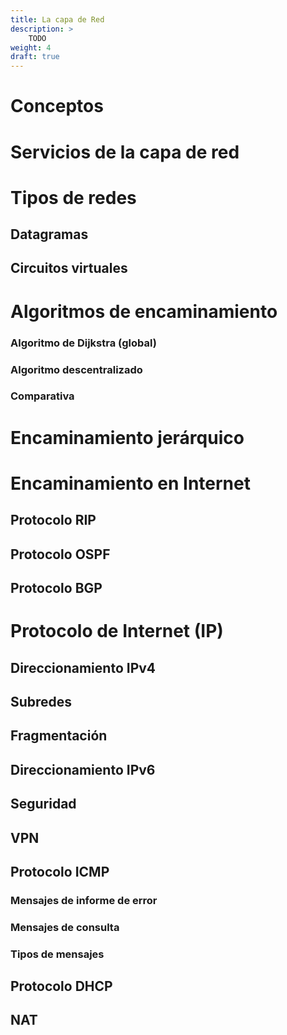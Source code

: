 ```yaml
---
title: La capa de Red
description: >
    TODO
weight: 4
draft: true
---
```


# Conceptos
# Servicios de la capa de red

# Tipos de redes
## Datagramas
## Circuitos virtuales

# Algoritmos de encaminamiento
### Algoritmo de Dijkstra (global)
### Algoritmo descentralizado
### Comparativa

# Encaminamiento jerárquico
# Encaminamiento en Internet
## Protocolo RIP
## Protocolo OSPF
## Protocolo BGP

# Protocolo de Internet (IP)
## Direccionamiento IPv4
## Subredes
## Fragmentación
## Direccionamiento IPv6

## Seguridad
## VPN
## Protocolo ICMP
### Mensajes de informe de error
### Mensajes de consulta
### Tipos de mensajes
## Protocolo DHCP
## NAT

